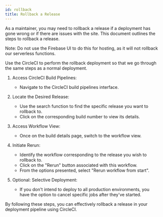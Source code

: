 ```yaml
---
id: rollback
title: Rollback a Release
---
```


As a maintainer, you may need to rollback a release if a deployment has gone wrong or if there are issues with the site. This document outlines the steps to rollback a release.

Note: Do not use the Firebase UI to do this for hosting, as it will not rollback our serverless functions.

Use the CircleCI to perform the rollback deployment so that we go through the same steps as a normal deployment.

1. Access CircleCI Build Pipelines:

   - Navigate to the CircleCI build pipelines interface.

2. Locate the Desired Release:

   - Use the search function to find the specific release you want to rollback to.
   - Click on the corresponding build number to view its details.

3. Access Workflow View:

   - Once on the build details page, switch to the workflow view.

4. Initiate Rerun:

   - Identify the workflow corresponding to the release you wish to rollback to.
   - Click on the "Rerun" button associated with this workflow.
   - From the options presented, select "Rerun workflow from start".

5. Optional: Selective Deployment:
   - If you don't intend to deploy to all production environments, you have the option to cancel specific jobs after they've started.

By following these steps, you can effectively rollback a release in your deployment pipeline using CircleCI.
